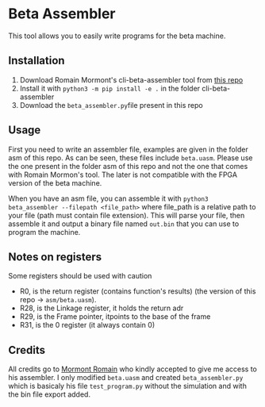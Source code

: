 # Beta Assembler

This tool allows you to easily write programs for the beta machine. 

## Installation

1. Download Romain Mormont's cli-beta-assembler tool from [this repo](https://github.com/waliens/cli-beta-assembler)
2. Install it with `python3 -m pip install -e .` in the folder cli-beta-assembler
3. Download the `beta_assembler.py`file present in this repo

## Usage

First you need to write an assembler file, examples are given in the folder asm of this repo. As can be seen, these
files include `beta.uasm`. Please use the one present in the folder asm of this repo and not the one that comes with
Romain Mormon's tool. The later is not compatible with the FPGA version of the beta machine.

When you have an asm file, you can assemble it with `python3 beta_assembler --filepath <file_path>` where file_path 
is a relative path to your file (path must contain file extension). This will parse your file, then assemble it and
output a binary file named `out.bin` that you can use to program the machine.

## Notes on registers

Some registers should be used with caution

* R0, is the return register (contains function's results)
(the version of this repo -> `asm/beta.uasm`).
* R28, is the Linkage register, it holds the return adr
* R29, is the Frame pointer, itpoints to the base of the frame
* R31, is the 0 register (it always contain 0)

## Credits

All credits go to [Mormont Romain](https://people.montefiore.uliege.be/rmormont/) who kindly accepted to give me access 
to his assembler. I only modified `beta.uasm` and created `beta_assembler.py` which is basicaly his file `test_program.py` 
without the simulation and with the bin file export added.